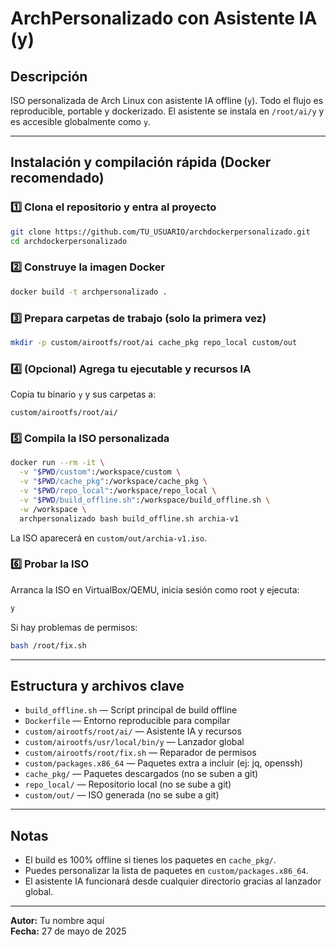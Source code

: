 # ArchPersonalizado con Asistente IA (y)

## Descripción
ISO personalizada de Arch Linux con asistente IA offline (`y`). Todo el flujo es reproducible, portable y dockerizado. El asistente se instala en `/root/ai/y` y es accesible globalmente como `y`.

---

## Instalación y compilación rápida (Docker recomendado)

### 1️⃣ Clona el repositorio y entra al proyecto
```bash
git clone https://github.com/TU_USUARIO/archdockerpersonalizado.git
cd archdockerpersonalizado
```

### 2️⃣ Construye la imagen Docker
```bash
docker build -t archpersonalizado .
```

### 3️⃣ Prepara carpetas de trabajo (solo la primera vez)
```bash
mkdir -p custom/airootfs/root/ai cache_pkg repo_local custom/out
```

### 4️⃣ (Opcional) Agrega tu ejecutable y recursos IA
Copia tu binario `y` y sus carpetas a:
```
custom/airootfs/root/ai/
```

### 5️⃣ Compila la ISO personalizada
```bash
docker run --rm -it \
  -v "$PWD/custom":/workspace/custom \
  -v "$PWD/cache_pkg":/workspace/cache_pkg \
  -v "$PWD/repo_local":/workspace/repo_local \
  -v "$PWD/build_offline.sh":/workspace/build_offline.sh \
  -w /workspace \
  archpersonalizado bash build_offline.sh archia-v1
```
La ISO aparecerá en `custom/out/archia-v1.iso`.

### 6️⃣ Probar la ISO
Arranca la ISO en VirtualBox/QEMU, inicia sesión como root y ejecuta:
```bash
y
```
Si hay problemas de permisos:
```bash
bash /root/fix.sh
```

---

## Estructura y archivos clave
- `build_offline.sh` — Script principal de build offline
- `Dockerfile` — Entorno reproducible para compilar
- `custom/airootfs/root/ai/` — Asistente IA y recursos
- `custom/airootfs/usr/local/bin/y` — Lanzador global
- `custom/airootfs/root/fix.sh` — Reparador de permisos
- `custom/packages.x86_64` — Paquetes extra a incluir (ej: jq, openssh)
- `cache_pkg/` — Paquetes descargados (no se suben a git)
- `repo_local/` — Repositorio local (no se sube a git)
- `custom/out/` — ISO generada (no se sube a git)

---

## Notas
- El build es 100% offline si tienes los paquetes en `cache_pkg/`.
- Puedes personalizar la lista de paquetes en `custom/packages.x86_64`.
- El asistente IA funcionará desde cualquier directorio gracias al lanzador global.

---

**Autor:** Tu nombre aquí  
**Fecha:** 27 de mayo de 2025
